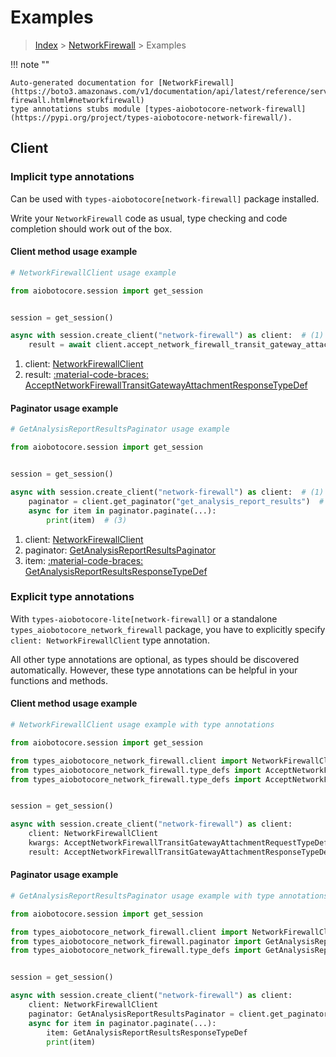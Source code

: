 # Examples

> [Index](../README.md) > [NetworkFirewall](./README.md) > Examples

!!! note ""

    Auto-generated documentation for [NetworkFirewall](https://boto3.amazonaws.com/v1/documentation/api/latest/reference/services/network-firewall.html#networkfirewall)
    type annotations stubs module [types-aiobotocore-network-firewall](https://pypi.org/project/types-aiobotocore-network-firewall/).

## Client

### Implicit type annotations

Can be used with `types-aiobotocore[network-firewall]` package installed.

Write your `NetworkFirewall` code as usual,
type checking and code completion should work out of the box.



#### Client method usage example

```python
# NetworkFirewallClient usage example

from aiobotocore.session import get_session


session = get_session()

async with session.create_client("network-firewall") as client:  # (1)
    result = await client.accept_network_firewall_transit_gateway_attachment()  # (2)
```

1. client: [NetworkFirewallClient](./client.md)
2. result: [:material-code-braces: AcceptNetworkFirewallTransitGatewayAttachmentResponseTypeDef](./type_defs.md#acceptnetworkfirewalltransitgatewayattachmentresponsetypedef)



#### Paginator usage example

```python
# GetAnalysisReportResultsPaginator usage example

from aiobotocore.session import get_session


session = get_session()

async with session.create_client("network-firewall") as client:  # (1)
    paginator = client.get_paginator("get_analysis_report_results")  # (2)
    async for item in paginator.paginate(...):
        print(item)  # (3)
```

1. client: [NetworkFirewallClient](./client.md)
2. paginator: [GetAnalysisReportResultsPaginator](./paginators.md#getanalysisreportresultspaginator)
3. item: [:material-code-braces: GetAnalysisReportResultsResponseTypeDef](./type_defs.md#getanalysisreportresultsresponsetypedef)




### Explicit type annotations

With `types-aiobotocore-lite[network-firewall]`
or a standalone `types_aiobotocore_network_firewall` package, you have to explicitly specify
`client: NetworkFirewallClient` type annotation.

All other type annotations are optional, as types should be discovered automatically.
However, these type annotations can be helpful in your functions and methods.


#### Client method usage example

```python
# NetworkFirewallClient usage example with type annotations

from aiobotocore.session import get_session

from types_aiobotocore_network_firewall.client import NetworkFirewallClient
from types_aiobotocore_network_firewall.type_defs import AcceptNetworkFirewallTransitGatewayAttachmentResponseTypeDef
from types_aiobotocore_network_firewall.type_defs import AcceptNetworkFirewallTransitGatewayAttachmentRequestTypeDef


session = get_session()

async with session.create_client("network-firewall") as client:
    client: NetworkFirewallClient
    kwargs: AcceptNetworkFirewallTransitGatewayAttachmentRequestTypeDef = {...}
    result: AcceptNetworkFirewallTransitGatewayAttachmentResponseTypeDef = await client.accept_network_firewall_transit_gateway_attachment(**kwargs)
```



#### Paginator usage example

```python
# GetAnalysisReportResultsPaginator usage example with type annotations

from aiobotocore.session import get_session

from types_aiobotocore_network_firewall.client import NetworkFirewallClient
from types_aiobotocore_network_firewall.paginator import GetAnalysisReportResultsPaginator
from types_aiobotocore_network_firewall.type_defs import GetAnalysisReportResultsResponseTypeDef


session = get_session()

async with session.create_client("network-firewall") as client:
    client: NetworkFirewallClient
    paginator: GetAnalysisReportResultsPaginator = client.get_paginator("get_analysis_report_results")
    async for item in paginator.paginate(...):
        item: GetAnalysisReportResultsResponseTypeDef
        print(item)
```


